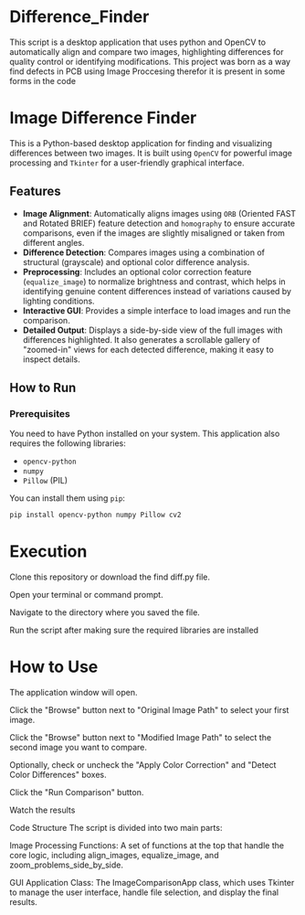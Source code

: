 # Difference_Finder
This script is a desktop application that uses python and OpenCV to automatically align and compare two images, highlighting differences for quality control or identifying modifications.
This project was born as a way find defects in PCB using Image Proccesing therefor it is present in some forms in the code

# Image Difference Finder

This is a Python-based desktop application for finding and visualizing differences between two images. It is built using `OpenCV` for powerful image processing and `Tkinter` for a user-friendly graphical interface.

## Features

-   **Image Alignment**: Automatically aligns images using `ORB` (Oriented FAST and Rotated BRIEF) feature detection and `homography` to ensure accurate comparisons, even if the images are slightly misaligned or taken from different angles.
-   **Difference Detection**: Compares images using a combination of structural (grayscale) and optional color difference analysis.
-   **Preprocessing**: Includes an optional color correction feature (`equalize_image`) to normalize brightness and contrast, which helps in identifying genuine content differences instead of variations caused by lighting conditions.
-   **Interactive GUI**: Provides a simple interface to load images and run the comparison.
-   **Detailed Output**: Displays a side-by-side view of the full images with differences highlighted. It also generates a scrollable gallery of "zoomed-in" views for each detected difference, making it easy to inspect details.

## How to Run

### Prerequisites

You need to have Python installed on your system. This application also requires the following libraries:

-   `opencv-python`
-   `numpy`
-   `Pillow` (PIL)

You can install them using `pip`:

```bash
pip install opencv-python numpy Pillow cv2
```

# Execution
Clone this repository or download the find diff.py file.

Open your terminal or command prompt.

Navigate to the directory where you saved the file.

Run the script after making sure the required libraries are installed

# How to Use
The application window will open.

Click the "Browse" button next to "Original Image Path" to select your first image.

Click the "Browse" button next to "Modified Image Path" to select the second image you want to compare.

Optionally, check or uncheck the "Apply Color Correction" and "Detect Color Differences" boxes.

Click the "Run Comparison" button.

Watch the results

Code Structure
The script is divided into two main parts:

Image Processing Functions: A set of functions at the top that handle the core logic, including align_images, equalize_image, and zoom_problems_side_by_side.

GUI Application Class: The ImageComparisonApp class, which uses Tkinter to manage the user interface, handle file selection, and display the final results.

